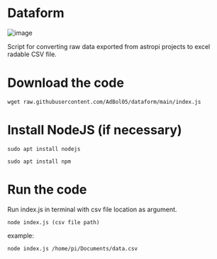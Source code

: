 # Dataform
![image](https://user-images.githubusercontent.com/98588523/152417709-2008e586-28c6-4f2a-9e84-af8307ac01b9.png)

Script for converting raw data exported from astropi projects to excel radable CSV file.

# Download the code

    wget raw.githubusercontent.com/AdBol05/dataform/main/index.js 


# Install NodeJS (if necessary)

    sudo apt install nodejs
    
    sudo apt install npm

# Run the code
Run index.js in terminal with csv file location as argument.

    node index.js (csv file path)


example:

    node index.js /home/pi/Documents/data.csv
